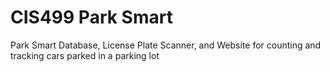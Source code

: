# CIS499 Park Smart
Park Smart Database, License Plate Scanner, and Website for counting and tracking cars parked in a parking lot
